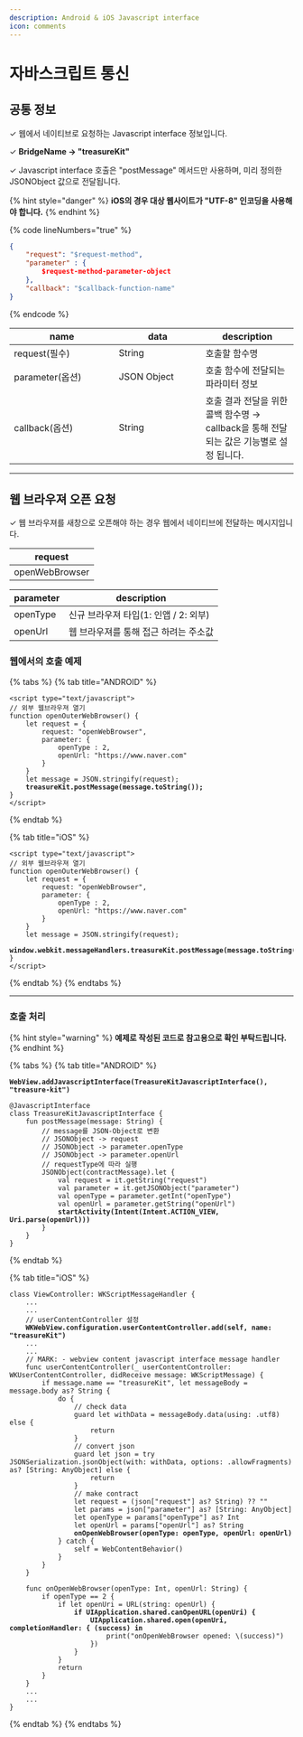 ```yaml
---
description: Android & iOS Javascript interface
icon: comments
---
```


# 자바스크립트 통신

## 공통 정보

✓ 웹에서 네이티브로 요청하는 Javascript interface 정보입니다.

✓ **BridgeName → "treasureKit"**

✓ Javascript interface 호출은 "postMessage" 메서드만 사용하며, 미리 정의한 JSONObject 값으로 전달됩니다.

{% hint style="danger" %}
**iOS의 경우 대상 웹사이트가 "UTF-8" 인코딩을 사용해야 합니다.**
{% endhint %}

{% code lineNumbers="true" %}
```json
{
    "request": "$request-method",
    "parameter" : {
        $request-method-parameter-object
    },	
    "callback": "$callback-function-name"
}
```
{% endcode %}



<table><thead><tr><th width="170">name</th><th width="138">data</th><th>description</th></tr></thead><tbody><tr><td>request(필수)</td><td>String</td><td>호출할 함수명</td></tr><tr><td>parameter(옵션)</td><td>JSON Object</td><td>호출 함수에 전달되는 파라미터 정보</td></tr><tr><td>callback(옵션)</td><td>String</td><td>호출 결과 전달을 위한 콜백 함수명 → callback을 통해 전달되는 값은 기능별로 설정 됩니다.</td></tr></tbody></table>

***

## 웹 브라우져 오픈 요청

✓ 웹 브라우져를 새창으로 오픈해야 하는 경우 웹에서 네이티브에 전달하는 메시지입니다.

| request        |
| -------------- |
| openWebBrowser |



| parameter | description               |
| --------- | ------------------------- |
| openType  | 신규 브라우져 타입(1: 인앱 / 2: 외부) |
| openUrl   | 웹 브라우져를 통해 접근 하려는 주소값     |

### 웹에서의 호출 예제

{% tabs %}
{% tab title="ANDROID" %}
<pre class="language-javascript" data-line-numbers><code class="lang-javascript">&#x3C;script type="text/javascript">
// 외부 웹브라우져 열기
function openOuterWebBrowser() {
    let request = {
        request: "openWebBrowser",
        parameter: {
            openType : 2,
            openUrl: "https://www.naver.com"
        }
    }
    let message = JSON.stringify(request);
<strong>    treasureKit.postMessage(message.toString());
</strong>}
&#x3C;/script>
</code></pre>
{% endtab %}

{% tab title="iOS" %}
<pre class="language-javascript" data-line-numbers><code class="lang-javascript">&#x3C;script type="text/javascript">
// 외부 웹브라우져 열기
function openOuterWebBrowser() {
    let request = {
        request: "openWebBrowser",
        parameter: {
            openType : 2,
            openUrl: "https://www.naver.com"
        }
    }
    let message = JSON.stringify(request);
<strong>    window.webkit.messageHandlers.treasureKit.postMessage(message.toString());
</strong>}
&#x3C;/script>
</code></pre>
{% endtab %}
{% endtabs %}

***

### 호출 처리

{% hint style="warning" %}
**예제로 작성된 코드로 참고용으로 확인 부탁드립니다.**
{% endhint %}

{% tabs %}
{% tab title="ANDROID" %}
<pre class="language-kotlin" data-line-numbers><code class="lang-kotlin"><strong>WebView.addJavascriptInterface(TreasureKitJavascriptInterface(), "treasure-kit")
</strong>
@JavascriptInterface
class TreasureKitJavascriptInterface {
    fun postMessage(message: String) {        
        // message를 JSON-Object로 변환
        // JSONObject -> request
        // JSONObject -> parameter.openType
        // JSONObject -> parameter.openUrl
        // requestType에 따라 실행
        JSONObject(contractMessage).let {
            val request = it.getString("request")
            val parameter = it.getJSONObject("parameter")
            val openType = parameter.getInt("openType")
            val openUrl = parameter.getString("openUrl")
<strong>            startActivity(Intent(Intent.ACTION_VIEW, Uri.parse(openUrl)))
</strong>        }
    }
}
</code></pre>
{% endtab %}

{% tab title="iOS" %}
<pre class="language-swift" data-line-numbers><code class="lang-swift">class ViewController: WKScriptMessageHandler {
    ...
    ...
    // userContentController 설정
<strong>    WKWebView.configuration.userContentController.add(self, name: "treasureKit")
</strong>    ...
    ...
    // MARK: - webview content javascript interface message handler
    func userContentController(_ userContentController: WKUserContentController, didReceive message: WKScriptMessage) {
        if message.name == "treasureKit", let messageBody = message.body as? String {
            do {
                // check data
                guard let withData = messageBody.data(using: .utf8) else {
                    return
                }
                // convert json
                guard let json = try JSONSerialization.jsonObject(with: withData, options: .allowFragments) as? [String: AnyObject] else {
                    return
                }
                // make contract
                let request = (json["request"] as? String) ?? ""
                let params = json["parameter"] as? [String: AnyObject]  
                let openType = params["openType"] as? Int
                let openUrl = params["openUrl"] as? String
<strong>                onOpenWebBrowser(openType: openType, openUrl: openUrl)
</strong>            } catch {
                self = WebContentBehavior()
            }
        }
    }
    
    func onOpenWebBrowser(openType: Int, openUrl: String) {
        if openType == 2 {
            if let openUri = URL(string: openUrl) {
<strong>                if UIApplication.shared.canOpenURL(openUri) {
</strong><strong>                    UIApplication.shared.open(openUri, completionHandler: { (success) in
</strong>                        print("onOpenWebBrowser opened: \(success)")
                    })
                }
            }
            return
        }
    }
    ...
    ...
}
</code></pre>


{% endtab %}
{% endtabs %}
















